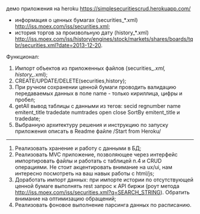 демо приложения на heroku https://simplesecuritiescrud.herokuapp.com/
- информация о ценных бумагах (securities_*.xml)
    http://iss.moex.com/iss/securities.xml;
- история торгов за произвольную дату (history_*.xml)
    http://iss.moex.com/iss/history/engines/stock/markets/shares/boards/tqbr/securities.xml?date=2013-12-20.


Функционал:
1. Импорт объектов из приложенных файлов (securities_*.xml, history_*.xml);
2. CREATE/UPDATE/DELETE(securities,history);
3. При ручном сохранении ценной бумаги проводить валидацию передаваемых
данных в поле name - только кириллица, цифры и пробел;
4. getAll вывод таблицы с данными из тегов:
 secid
 regnumber
 name
 emitent_title
 tradedate
 numtrades
 open
 close
SortBy emitent_title и tradedate;
5. Выбранную архитектуру решения и инструкцию по запуску приложения
описать в Readme файле /Start from Heroku/
***
1. Реализовать хранение и работу с данными в БД;
2. Реализовать MVC приложение, позволяющее через интерфейс
импортировать файлы и работать с таблицей п.4 и CRUD операциями. 
Не стоит акцентировать внимание на ux/ui, нам интересно посмотреть на ваш
навык работы с html/js;
3. Доработать импорт данных: при импорте истории по отсутствующей ценной
бумаге выполнять rest запрос к API биржи (роут метода
http://iss.moex.com/iss/securities.xml?q=SEARCH_STRING). Обратить
внимание на оптимизацию обращений;
4. Реализовать фоновое выполнение парсинга данных по расписанию.